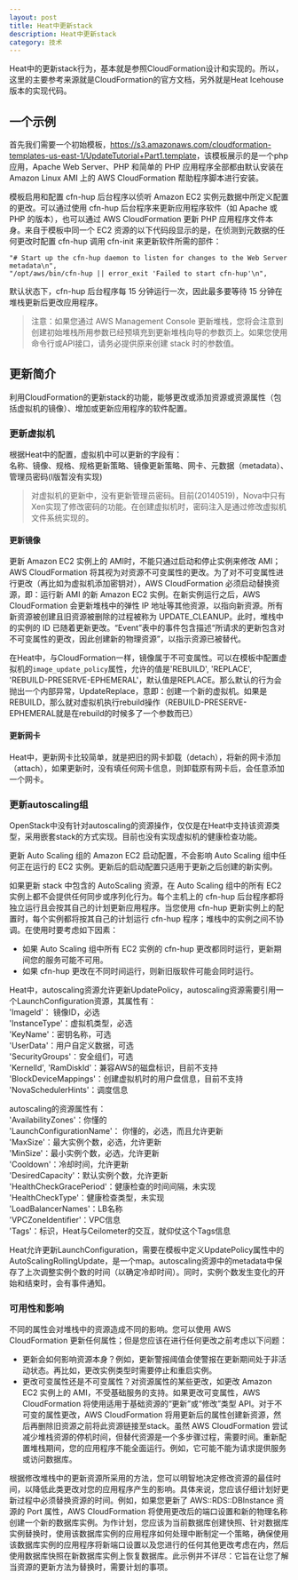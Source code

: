 ```yaml
---
layout: post
title: Heat中更新stack
description: Heat中更新stack
category: 技术
---
```


Heat中的更新stack行为，基本就是参照CloudFormation设计和实现的。所以，这里的主要参考来源就是CloudFormation的官方文档，另外就是Heat Icehouse版本的实现代码。

## 一个示例
首先我们需要一个初始模板，<https://s3.amazonaws.com/cloudformation-templates-us-east-1/UpdateTutorial+Part1.template>，该模板展示的是一个php应用，Apache Web Server、PHP 和简单的 PHP 应用程序全部都由默认安装在 Amazon Linux AMI 上的 AWS CloudFormation 帮助程序脚本进行安装。

模板启用和配置 cfn-hup 后台程序以侦听 Amazon EC2 实例元数据中所定义配置的更改。可以通过使用 cfn-hup 后台程序来更新应用程序软件（如 Apache 或 PHP 的版本），也可以通过 AWS CloudFormation 更新 PHP 应用程序文件本身。来自于模板中同一个 EC2 资源的以下代码段显示的是，在侦测到元数据的任何更改时配置 cfn-hup 调用 cfn-init 来更新软件所需的部件：

    "# Start up the cfn-hup daemon to listen for changes to the Web Server metadata\n",
    "/opt/aws/bin/cfn-hup || error_exit 'Failed to start cfn-hup'\n",

默认状态下，cfn-hup 后台程序每 15 分钟运行一次，因此最多要等待 15 分钟在堆栈更新后更改应用程序。

> 注意：如果您通过 AWS Management Console
> 更新堆栈，您将会注意到创建初始堆栈所用参数已经预填充到更新堆栈向导的参数页上。如果您使用命令行或API接口，请务必提供原来创建 stack 时的参数值。

## 更新简介
利用CloudFormation的更新stack的功能，能够更改或添加资源或资源属性（包括虚拟机的镜像）、增加或更新应用程序的软件配置。

### 更新虚拟机
根据Heat中的配置，虚拟机中可以更新的字段有：  
名称、镜像、规格、规格更新策略、镜像更新策略、网卡、元数据（metadata）、管理员密码(I版暂没有实现)

> 对虚拟机的更新中，没有更新管理员密码。目前(20140519)，Nova中只有Xen实现了修改密码的功能。在创建虚拟机时，密码注入是通过修改虚拟机文件系统实现的。

#### 更新镜像
更新 Amazon EC2 实例上的 AMI时，不能只通过启动和停止实例来修改 AMI；AWS CloudFormation 将其视为对资源不可变属性的更改。为了对不可变属性进行更改（再比如为虚拟机添加密钥对），AWS CloudFormation 必须启动替换资源，即：运行新 AMI 的新 Amazon EC2 实例。在新实例运行之后，AWS CloudFormation 会更新堆栈中的弹性 IP 地址等其他资源，以指向新资源。所有新资源被创建且旧资源被删除的过程被称为 UPDATE_CLEANUP。此时，堆栈中的实例的 ID 已随着更新更改。“Event”表中的事件包含描述“所请求的更新包含对不可变属性的更改，因此创建新的物理资源”，以指示资源已被替代。

在Heat中，与CloudFormation一样，镜像属于不可变属性。可以在模板中配置虚拟机的`image_update_policy`属性，允许的值是'REBUILD', 'REPLACE', 'REBUILD-PRESERVE-EPHEMERAL'，默认值是REPLACE。那么默认的行为会抛出一个内部异常，UpdateReplace，意即：创建一个新的虚拟机。如果是REBUILD，那么就对虚拟机执行rebuild操作（REBUILD-PRESERVE-EPHEMERAL就是在rebuild的时候多了一个参数而已）

#### 更新网卡
Heat中，更新网卡比较简单，就是把旧的网卡卸载（detach），将新的网卡添加（attach），如果更新时，没有填任何网卡信息，则卸载原有网卡后，会任意添加一个网卡。

### 更新autoscaling组  
OpenStack中没有针对autoscaling的资源操作，仅仅是在Heat中支持该资源类型，采用嵌套stack的方式实现。目前也没有实现虚拟机的健康检查功能。

更新 Auto Scaling 组的 Amazon EC2 启动配置，不会影响 Auto Scaling 组中任何正在运行的 EC2 实例。更新后的启动配置只适用于更新之后创建的新实例。

如果更新 stack 中包含的 AutoScaling 资源，在 Auto Scaling 组中的所有 EC2 实例上都不会提供任何同步或序列化行为。每个主机上的 cfn-hup 后台程序都将独立运行且会按其自己的计划更新应用程序。当您使用 cfn-hup 更新实例上的配置时，每个实例都将按其自己的计划运行 cfn-hup 程序；堆栈中的实例之间不协调。在使用时要考虑如下因素：

* 如果 Auto Scaling 组中所有 EC2 实例的 cfn-hup 更改都同时运行，更新期间您的服务可能不可用。
* 如果 cfn-hup 更改在不同时间运行，则新旧版软件可能会同时运行。

Heat中，autoscaling资源允许更新UpdatePolicy，autoscaling资源需要引用一个LaunchConfiguration资源，其属性有：  
'ImageId'：  镜像ID，必选  
'InstanceType'：虚拟机类型，必选  
'KeyName'：密钥名称，可选  
'UserData'：用户自定义数据，可选  
'SecurityGroups'：安全组们，可选  
'KernelId', 'RamDiskId'：兼容AWS的磁盘标识，目前不支持  
'BlockDeviceMappings'：创建虚拟机时的用户盘信息，目前不支持  
'NovaSchedulerHints'：调度信息  

autoscaling的资源属性有：  
'AvailabilityZones'：你懂的  
'LaunchConfigurationName'： 你懂的，必选，而且允许更新  
'MaxSize'：最大实例个数，必选，允许更新  
'MinSize'：最小实例个数，必选，允许更新  
'Cooldown'：冷却时间，允许更新  
'DesiredCapacity'：默认实例个数，允许更新  
'HealthCheckGracePeriod'：健康检查的时间间隔，未实现      
'HealthCheckType'：健康检查类型，未实现  
'LoadBalancerNames'：LB名称  
'VPCZoneIdentifier'：VPC信息  
'Tags'：标识，Heat与Ceilometer的交互，就仰仗这个Tags信息  

Heat允许更新LaunchConfiguration，需要在模板中定义UpdatePolicy属性中的AutoScalingRollingUpdate，是一个map。autoscaling资源中的metadata中保存了上次调整实例个数的时间（以确定冷却时间）。同时，实例个数发生变化的开始和结束时，会有事件通知。

### 可用性和影响
不同的属性会对堆栈中的资源造成不同的影响。您可以使用 AWS CloudFormation 更新任何属性；但是您应该在进行任何更改之前考虑以下问题：

* 更新会如何影响资源本身？例如，更新警报阈值会使警报在更新期间处于非活动状态。再比如，更改实例类型时需要停止和重启实例。
* 更改可变属性还是不可变属性？对资源属性的某些更改，如更改 Amazon EC2 实例上的 AMI，不受基础服务的支持。如果更改可变属性，AWS CloudFormation 将使用适用于基础资源的“更新”或“修改”类型 API。对于不可变的属性更改，AWS CloudFormation 将用更新后的属性创建新资源，然后再删除旧资源之前将此资源链接至stack。虽然 AWS CloudFormation 尝试减少堆栈资源的停机时间，但替代资源是一个多步骤过程，需要时间。重新配置堆栈期间，您的应用程序不能全面运行。例如，它可能不能为请求提供服务或访问数据库。

根据修改堆栈中的更新资源所采用的方法，您可以明智地决定修改资源的最佳时间，以降低此类更改对您的应用程序产生的影响。具体来说，您应该仔细计划好更新过程中必须替换资源的时间。例如，如果您更新了 AWS::RDS::DBInstance 资源的 Port 属性，AWS CloudFormation 将使用更改后的端口设置和新的物理名称创建一个新的数据库实例。为作计划，您应该为当前数据库创建快照、针对数据库实例替换时，使用该数据库实例的应用程序如何处理中断制定一个策略，确保使用该数据库实例的应用程序将新端口设置以及您进行的任何其他更改考虑在内，然后使用数据库快照在新数据库实例上恢复数据库。此示例并不详尽：它旨在让您了解当资源的更新方法为替换时，需要计划的事项。